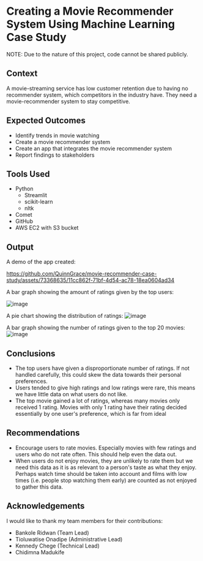 # Creating a Movie Recommender System Using Machine Learning Case Study

NOTE: Due to the nature of this project, code cannot be shared publicly. 

## Context 
A movie-streaming service has low customer retention due to having no recommender system, which competitors in the industry have. They need a movie-recommender system to stay competitive.

## Expected Outcomes
- Identify trends in movie watching
- Create a movie recommender system
- Create an app that integrates the movie recommender system
- Report findings to stakeholders

## Tools Used
- Python
  - Streamlit
  - scikit-learn
  - nltk
- Comet
- GitHub
- AWS EC2 with S3 bucket

## Output
A demo of the app created:


https://github.com/QuinnGrace/movie-recommender-case-study/assets/73368635/11cc862f-71bf-4d54-ac78-18ea0604ad34

A bar graph showing the amount of ratings given by the top users:

![image](https://github.com/QuinnGrace/movie-recommender-case-study/assets/73368635/e260e70f-2136-48bd-bb09-a59c9f941c66)

A pie chart showing the distribution of ratings:
 ![image](https://github.com/QuinnGrace/movie-recommender-case-study/assets/73368635/fb0819ff-424d-494d-bace-5732f5978a59)

A bar graph showing the number of ratings given to the top 20 movies:
![image](https://github.com/QuinnGrace/movie-recommender-case-study/assets/73368635/5c82250c-0a87-4762-8840-c5c1f60e61fe)


## Conclusions
- The top users have given a disproportionate number of ratings. If not handled carefully, this could skew the data towards their personal preferences.
- Users tended to give high ratings and low ratings were rare, this means we have little data on what users do not like.
- The top movie gained a lot of ratings, whereas many movies only received 1 rating. Movies with only 1 rating have their rating decided essentially by one user's preference, which is far from ideal

## Recommendations
- Encourage users to rate movies. Especially movies with few ratings and users who do not rate often. This should help even the data out.
- When users do not enjoy movies, they are unlikely to rate them but we need this data as it is as relevant to a person's taste as what they enjoy. Perhaps watch time should be taken into account and films with low times (i.e. people stop watching them early) are counted as not enjoyed to gather this data.

## Acknowledgements
I would like to thank my team members for their contributions:
- Bankole Ridwan (Team Lead)
- Tioluwatise Onadipe (Administrative Lead)
- Kennedy Chege (Technical Lead)
- Chidimna Madukife

